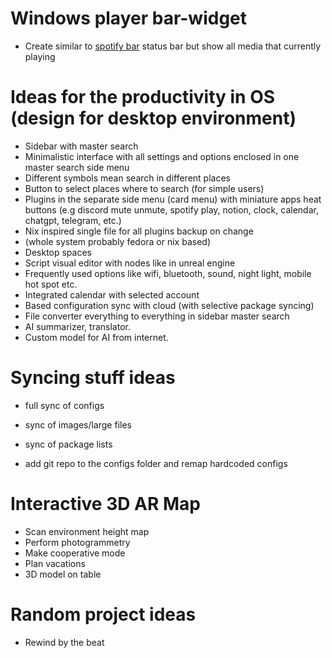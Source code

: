 # Windows player bar-widget

- Create similar to [spotify bar](https://github.com/Debuggingss/SpotifyWidget) status bar but show all media that currently playing

# Ideas for the productivity in OS (design for desktop environment)

- Sidebar with master search
- Minimalistic interface with all settings and options enclosed in one master search side menu
- Different symbols mean search in different places
- Button to select places where to search (for simple users)
- Plugins in the separate side menu (card menu) with miniature apps heat buttons (e.g discord mute unmute, spotify play, notion, clock, calendar, chatgpt, telegram, etc.)
- Nix inspired single file for all plugins backup on change
- (whole system probably fedora or nix based)
- Desktop spaces
- Script visual editor with nodes like in unreal engine
- Frequently used options like wifi, bluetooth, sound, night light, mobile hot spot etc.
- Integrated calendar with selected account
- Based configuration sync with cloud (with selective package syncing)
- File converter everything to everything in sidebar master search
- AI summarizer, translator.
- Custom model for AI from internet.

# Syncing stuff ideas

- full sync of configs
- sync of images/large files
- sync of package lists

- add git repo to the configs folder and remap hardcoded configs

# Interactive 3D AR Map

- Scan environment height map
- Perform photogrammetry
- Make cooperative mode
- Plan vacations
- 3D model on table

# Random project ideas

- Rewind by the beat
